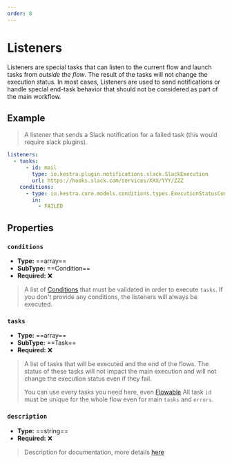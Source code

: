 ```yaml
---
order: 8
---
```

# Listeners

Listeners are special tasks that can listen to the current flow and launch tasks from *outside the flow*.
The result of the tasks will not change the execution status. In most cases,  Listeners are used to send notifications or handle special end-task behavior that should not be considered as part of the main workflow.


## Example

> A listener that sends a Slack notification for a failed task (this would require slack plugins).

```yaml
listeners:
  - tasks:
      - id: mail
        type: io.kestra.plugin.notifications.slack.SlackExecution
        url: https://hooks.slack.com/services/XXX/YYY/ZZZ
    conditions:
      - type: io.kestra.core.models.conditions.types.ExecutionStatusCondition
        in:
          - FAILED
```


## Properties

### `conditions`
* **Type:** ==array==
* **SubType:** ==Condition==
* **Required:** ❌

> A list of [Conditions](../conditions) that must be validated in order to execute `tasks`. If you don't provide any conditions, the listeners will always be executed.

### `tasks`
* **Type:** ==array==
* **SubType:** ==Task==
* **Required:** ❌

> A list of tasks that will be executed and the end of the flows. The status of these tasks will not impact the main execution and will not change the execution status even if they fail.
>
> You can use every tasks you need here, even [Flowable](../flowable)
> All task `id` must be unique for the whole flow even for main `tasks` and `errors`.


### `description`
* **Type:** ==string==
* **Required:** ❌

> Description for documentation, more details [here](../documentation/)
